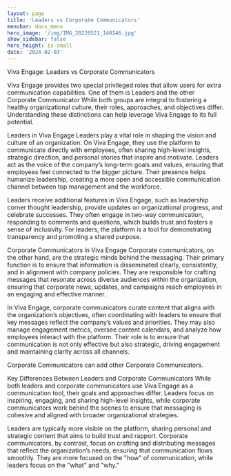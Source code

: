 ```yaml
---
layout: page
title: 'Leaders vs Corporate Communicators'
menubar: docs_menu
hero_image: '/img/IMG_20220521_140146.jpg'
show_sidebar: false
hero_height: is-small
date: '2024-02-03'
---
```


Viva Engage: Leaders vs Corporate Communicators

Viva Engage provides two special privileged roles that allow users for extra communication capabilities. One of them is Leaders and the other Corporate Communicator While both groups are integral to fostering a healthy organizational culture, their roles, approaches, and objectives differ. Understanding these distinctions can help leverage Viva Engage to its full potential.

Leaders in Viva Engage
Leaders play a vital role in shaping the vision and culture of an organization. On Viva Engage, they use the platform to communicate directly with employees, often sharing high-level insights, strategic direction, and personal stories that inspire and motivate. Leaders act as the voice of the company’s long-term goals and values, ensuring that employees feel connected to the bigger picture. Their presence helps humanize leadership, creating a more open and accessible communication channel between top management and the workforce.

Leaders receive additional features in Viva Engage, such as leadership corner  thought leadership, provide updates on organizational progress, and celebrate successes. They often engage in two-way communication, responding to comments and questions, which builds trust and fosters a sense of inclusivity. For leaders, the platform is a tool for demonstrating transparency and promoting a shared purpose.

Corporate Communicators in Viva Engage
Corporate communicators, on the other hand, are the strategic minds behind the messaging. Their primary function is to ensure that information is disseminated clearly, consistently, and in alignment with company policies. They are responsible for crafting messages that resonate across diverse audiences within the organization, ensuring that corporate news, updates, and campaigns reach employees in an engaging and effective manner.

In Viva Engage, corporate communicators curate content that aligns with the organization’s objectives, often coordinating with leaders to ensure that key messages reflect the company’s values and priorities. They may also manage engagement metrics, oversee content calendars, and analyze how employees interact with the platform. Their role is to ensure that communication is not only effective but also strategic, driving engagement and maintaining clarity across all channels.

Corporate Communicators can add other Corporate Communicators.

Key Differences Between Leaders and Corporate Communicators
While both leaders and corporate communicators use Viva Engage as a communication tool, their goals and approaches differ. Leaders focus on inspiring, engaging, and sharing high-level insights, while corporate communicators work behind the scenes to ensure that messaging is cohesive and aligned with broader organizational strategies.

Leaders are typically more visible on the platform, sharing personal and strategic content that aims to build trust and rapport. Corporate communicators, by contrast, focus on crafting and distributing messages that reflect the organization’s needs, ensuring that communication flows smoothly. They are more focused on the "how" of communication, while leaders focus on the "what" and "why."